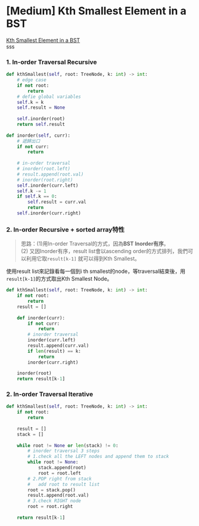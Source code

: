 # \[Medium\] Kth Smallest Element in a BST

[Kth Smallest Element in a BST](https://leetcode.com/problems/kth-smallest-element-in-a-bst/)  
sss

### 1. In-order Traversal Recursive

```python
def kthSmallest(self, root: TreeNode, k: int) -> int:
    # edge case
    if not root:
        return 
    # defie global variables
    self.k = k
    self.result = None
                            
    self.inorder(root)
    return self.result
    
def inorder(self, curr):
    # 遞歸出口
    if not curr:
        return
    
    # in-order traversal
    # inorder(root.left)
    # result.append(root.val)
    # inorder(root.right)
    self.inorder(curr.left)
    self.k -= 1
    if self.k == 0:
        self.result = curr.val
        return
    self.inorder(curr.right)
```

### 2. In-order Recursive + sorted array特性

> 思路：\(1\)用In-order Traversal的方式，因為**BST Inorder有序**。  
> \(2\) 又因Inorder有序，result list會以ascending order的方式排列，我們可以利用它取`result[k-1]` 就可以得到Kth Smallest。

使用result list來記錄看每一個到i th smallest的node，等traversal結束後，用`result[k-1]`的方式取出Kth Smallest Node。

```python
def kthSmallest(self, root: TreeNode, k: int) -> int:
    if not root:
        return
    result = []
    
    def inorder(curr):
        if not curr:
            return
        # inorder traversal
        inorder(curr.left)
        result.append(curr.val)
        if len(result) == k:
            return
        inorder(curr.right)
    
    inorder(root)
    return result[k-1]
```

### 2. In-order Traversal Iterative

```python
def kthSmallest(self, root: TreeNode, k: int) -> int:
    if not root:
        return
    
    result = []
    stack = []
                            
    while root != None or len(stack) != 0:
        # inorder traversal 3 steps
        # 1.check all the LEFT nodes and append them to stack 
        while root != None:
            stack.append(root)
            root = root.left
        # 2.POP right from stack
        #   add root to result list
        root = stack.pop()
        result.append(root.val) 
        # 3.check RIGHT node
        root = root.right
        
    return result[k-1]
        


```







